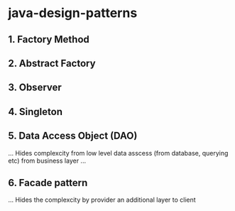 # java-design-patterns

## 1. Factory Method

## 2. Abstract Factory

## 3. Observer

## 4. Singleton

## 5. Data Access Object (DAO)
   ... Hides complexcity from low level data asscess (from database, querying etc) from business layer
   ... 

## 6. Facade pattern
   ... Hides the complexcity by provider an additional layer to client